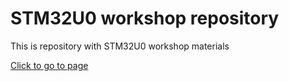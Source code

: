# STM32U0 workshop repository

This is repository with STM32U0 workshop materials

[Click to go to page](https://rristm.github.io/tomas_materials_v2/ST-TOMAS-Workshop/stm32u0_workshop) 

